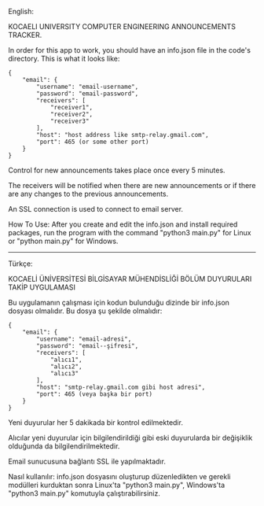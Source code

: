 English:


KOCAELI UNIVERSITY COMPUTER ENGINEERING ANNOUNCEMENTS TRACKER. 


In order for this app to work, you should have an info.json file in the code's directory.
This is what it looks like:

    {
        "email": {
            "username": "email-username", 
            "password": "email-password", 
            "receivers": [
                "receiver1",
                "receiver2",
                "receiver3"
            ],
            "host": "host address like smtp-relay.gmail.com",
            "port": 465 (or some other port)
        }
    }

Control for new announcements takes place once every 5 minutes.

The receivers will be notified when there are new announcements or if there are any changes to the previous announcements.

An SSL connection is used to connect to email server.

How To Use: After you create and edit the info.json and install required packages, run the program with the command "python3 main.py" for Linux or "python main.py" for Windows.


------------------------------------------------------------------------------------------------------------------------


Türkçe:


KOCAELİ ÜNİVERSİTESİ BİLGİSAYAR MÜHENDİSLİĞİ BÖLÜM DUYURULARI TAKİP UYGULAMASI


Bu uygulamanın çalışması için kodun bulunduğu dizinde bir info.json dosyası olmalıdır. Bu dosya şu şekilde olmalıdır:

    {
        "email": {
            "username": "email-adresi",
            "password": "email--şifresi",
            "receivers": [
                "alıcı1",
                "alıcı2",
                "alıcı3"
            ],
            "host": "smtp-relay.gmail.com gibi host adresi",
            "port": 465 (veya başka bir port)
        }
    }

Yeni duyurular her 5 dakikada bir kontrol edilmektedir.

Alıcılar yeni duyurular için bilgilendirildiği gibi eski duyurularda bir değişiklik olduğunda da bilgilendirilmektedir.

Email sunucusuna bağlantı SSL ile yapılmaktadır.

Nasıl kullanılır: info.json dosyasını oluşturup düzenledikten ve gerekli modülleri kurduktan sonra Linux'ta "python3 main.py", Windows'ta "python3 main.py" komutuyla çalıştırabilirsiniz.
